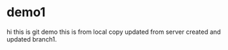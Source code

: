 # demo1
hi this is git demo
this is from local copy
updated from server
created and updated branch1.
